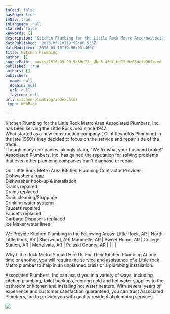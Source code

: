 ```yaml
---
inFeed: false
hasPage: true
inNav: true
inLanguage: null
starred: false
keywords: []
description: "Kitchen Plumbing for the Little Rock Metro Area\nAssociated Plumbers, Inc. has been serving the Little Rock area since 1947. What started as a new construction company ( Clint Reynolds Plumbing) in the late 1960's they decided to focus on the service and repair side of the trade. Though many companies jokingly claim, “We fix what your husband broke!” Associated Plumbers, Inc. has gained the reputation for solving problems that even other plumbing companies can’t diagnose or repair.\_"
datePublished: '2016-03-10T19:59:00.535Z'
dateModified: '2016-03-10T19:56:03.469Z'
title: Kitchen Plumbing
author: []
sourcePath: _posts/2016-03-09-5d69e72a-dbe8-43df-bd79-0e65dcfb963b.md
published: true
authors: []
publisher:
  name: null
  domain: null
  url: null
  favicon: null
url: kitchen-plumbing/index.html
_type: WebPage

---
```

Kitchen Plumbing for the Little Rock Metro Area
Associated Plumbers, Inc. has been serving the Little Rock area since 1947\.   
What started as a new construction company ( Clint Reynolds Plumbing) in the late 1960's they decided to focus on the service and repair side of the trade.   
Though many companies jokingly claim, "We fix what your husband broke!" Associated Plumbers, Inc. has gained the reputation for solving problems that even other plumbing companies can't diagnose or repair. 

Our Little Rock Metro Area Kitchen Plumbing Contractor Provides:
Dishwasher airgap   
Dishwasher hook-up & installation   
Drains repaired  
Drains replaced  
Drain cleaning/Stoppage  
Drinking water systems  
Faucets repaired  
Faucets replaced  
Garbage Disposers replaced  
Ice Maker water lines 

We Provide Kitchen Plumbing in the Following Areas:
Little Rock, AR | North Little Rock, AR | Sherwood, AR| Maumelle, AR | Sweet Home, AR | College Station, AR | Mabelvale, AR | Pulaski County, AR | | | |
  
Why Little Rock Metro Should Hire Us For Their Kitchen Plumbing
At one time or another, you will require the service and assistance of a Little rock Metro plumber to help in an unplanned crisis or a plumbing installation. 

Associated Plumbers, Inc can assist you in a variety of ways, including kitchen plumbing, toilet backups, running cold and hot water supplies to the bathroom or kitchen and installing hot water heaters. With several years of experience and customer satisfaction guaranteed, you can trust Associated Plumbers, Inc to provide you with quality residential plumbing services.

  
![](https://the-grid-user-content.s3-us-west-2.amazonaws.com/c11e0794-ed77-4d9a-b4e8-b3100cc26658.jpg)